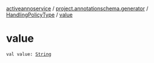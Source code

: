 [activeannoservice](../../index.md) / [project.annotationschema.generator](../index.md) / [HandlingPolicyType](index.md) / [value](./value.md)

# value

`val value: `[`String`](https://kotlinlang.org/api/latest/jvm/stdlib/kotlin/-string/index.html)